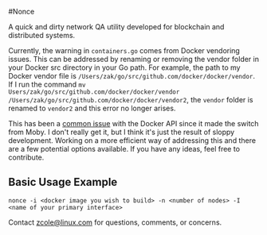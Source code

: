 #Nonce

A quick and dirty network QA utility developed for blockchain and distributed systems.

Currently, the warning in `containers.go` comes from Docker vendoring issues. This can be addressed by renaming or removing the vendor folder in your Docker src directory in your Go path. For example, the path to my Docker vendor file is `/Users/zak/go/src/github.com/docker/docker/vendor`. If I run the command `mv Users/zak/go/src/github.com/docker/docker/vendor /Users/zak/go/src/github.com/docker/docker/vendor2`, the `vendor` folder is renamed to `vendor2` and this error no longer arises. 

This has been a [common issue](https://github.com/moby/moby/issues/29362) with the Docker API since it made the switch from Moby. I don't really get it, but I think it's just the result of sloppy development. Working on a more efficient way of addressing this and there are a few potential options available. If you have any ideas, feel free to contribute. 

## Basic Usage Example
`nonce -i <docker image you wish to build> -n <number of nodes> -I <name of your primary interface>` 

Contact zcole@linux.com for questions, comments, or concerns. 

